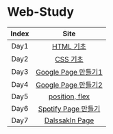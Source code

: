 # Web-Study
|Index|Site|
|:---:|:---:|
|Day1|[HTML 기초](https://html-css-day1-js.netlify.app/)|
|Day2|[CSS 기초](https://html-css-day2-js.netlify.app/)|
|Day3|[Google Page 만들기1](https://html-css-day3-js.netlify.app/)|
|Day4|[Google Page 만들기2](https://html-css-day4-js.netlify.app/)|
|Day5|[position, flex](https://html-css-day5-js.netlify.app/)|
|Day6|[Spotify Page 만들기](https://html-css-day6-js.netlify.app/)|
|Day7|[DalssakIn Page](https://html-css-day7-js.netlify.app/)|
